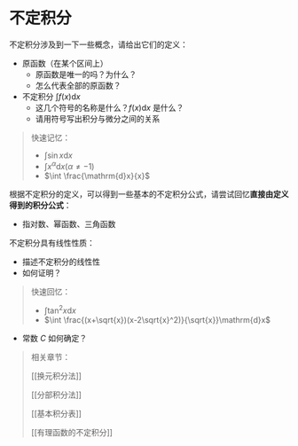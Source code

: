 # 不定积分

不定积分涉及到一下一些概念，请给出它们的定义：

* 原函数（在某个区间上）
  * 原函数是唯一的吗？为什么？
  * 怎么代表全部的原函数？
* 不定积分 $\int f(x)\mathrm{d}x$
  * 这几个符号的名称是什么？$f(x)\mathrm{d}x$ 是什么？
  * 请用符号写出积分与微分之间的关系

> 快速记忆：
>
> * $\int \sin x\mathrm{d}x$
> * $\int x^\alpha\mathrm{d}x(\alpha\neq -1)$
> * $\int \frac{\mathrm{d}x}{x}$

根据不定积分的定义，可以得到一些基本的不定积分公式，请尝试回忆**直接由定义得到的积分公式**：

* 指对数、幂函数、三角函数

不定积分具有线性性质：

* 描述不定积分的线性性
* 如何证明？

> 快速回忆：
>
> * $\int \tan^2x\mathrm{d}x$
> * $\int \frac{(x+\sqrt{x})(x-2\sqrt{x}^2)}{\sqrt{x}}\mathrm{d}x$

* 常数 $C$ 如何确定？



> 相关章节：
>
> [[换元积分法]]
>
> [[分部积分法]]
>
> [[基本积分表]]
>
> [[有理函数的不定积分]]

